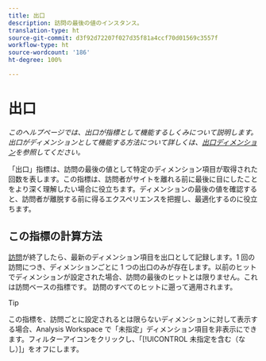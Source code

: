 ```yaml
---
title: 出口
description: 訪問の最後の値のインスタンス。
translation-type: ht
source-git-commit: d3f92d72207f027d35f81a4ccf70d01569c3557f
workflow-type: ht
source-wordcount: '186'
ht-degree: 100%

---
```



# 出口

*このヘルプページでは、出口が指標として機能するしくみについて説明します。出口がディメンションとして機能する方法について詳しくは、[出口ディメンション](../dimensions/exit-dimensions.md)を参照してください。*

「出口」指標は、訪問の最後の値として特定のディメンション項目が取得された回数を表します。この指標は、訪問者がサイトを離れる前に最後に目にしたことをより深く理解したい場合に役立ちます。ディメンションの最後の値を確認すると、訪問者が離脱する前に得るエクスペリエンスを把握し、最適化するのに役立ちます。

## この指標の計算方法

[訪問](visits.md)が終了したら、最新のディメンション項目を出口として記録します。1 回の訪問につき、ディメンションごとに 1 つの出口のみが存在します。以前のヒットでディメンションが設定された場合、訪問の最後のヒットとは限りません。これは訪問ベースの指標です。 訪問のすべてのヒットに遡って適用されます。

>[!TIP]
>
>この指標を、訪問ごとに設定されるとは限らないディメンションに対して表示する場合、Analysis Workspace で「未指定」ディメンション項目を非表示にできます。フィルターアイコンをクリックし、「[!UICONTROL 未指定を含む（なし）]」をオフにします。
